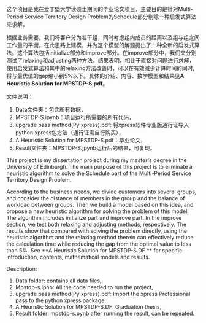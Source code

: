 这个项目是我在爱丁堡大学读硕士期间的毕业论文项目，主要目的是针对Multi-Period Service Territory Design Problem的Schedule部分剔除一种启发式算法来求解。

根据业务需要，我们将客户分为若干组，同时考虑组内成员的距离以及组与组之间工作量的平衡，在此思路上建模，并为这个模型的解题提出了一种全新的启发式算法。这个算法包括initialize部分和improve部分。在improve部分中，我们又分别测试了relaxing和adjusting两种方法。结果表明，相比于直接对问题进行求解，使用启发式算法和其中的relaxing方法改善时，可以在有效减少计算时间的同时,将与最优值的gap缩小到5%以下。具体的介绍、内容、数学模型和结果见**A Heuristic Solution for MPSTDP-S.pdf**。

文件说明：
1. Data文件夹：包含所有数据，
2. MPSTDP-S.ipynb：项目运行所需要的所有代码，
3. upgrade pass method(Py xpress).pdf: 将xpress软件专业版通行证导入python xpress包方法（通行证需自行购买），
4. A Heuristic Solution for MPSTDP-S.pdf：毕业论文，
5. Result文件夹：MPSTDP-S.jpynb运行后的结果，可复现。


This project is my dissertation project during my master's degree in the University of Edinburgh. The main purpose of this project is to eliminate a heuristic algorithm to solve the Schedule part of the Multi-Period Service Territory Design Problem.

According to the business needs, we divide customers into several groups, and consider the distance of members in the group and the balance of workload between groups. Then we build a model based on this idea, and propose a new heuristic algorithm for solving the problem of this model. The algorithm includes initialize part and improve part. In the improve section, we test both relaxing and adjusting methods, respectively. The results show that compared with solving the problem directly, using the heuristic algorithm and the relaxing method therein can effectively reduce the calculation time while reducing the gap from the optimal value to less than 5%. See **A Heuristic Solution for MPSTDP-S.DF ** for specific introduction, contents, mathematical models and results.

Description:
1. Data folder: contains all data files,
2. Mpstdp-s.ipnb: All the code needed to run the project,
3. upgrade pass method(Py xpress).pdf: Import the xpress Professional pass to the python xpress package.
4. A Heuristic Solution for MPSTDP-S.DF: Graduation thesis,
5. Result folder: mpstdp-s.pynb after running the result, can be repeated.
